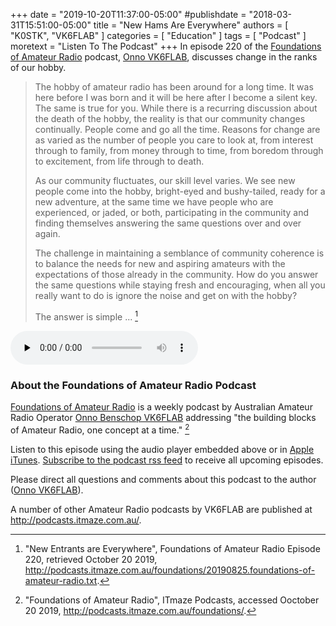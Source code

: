 +++
date = "2019-10-20T11:37:00-05:00"
#publishdate = "2018-03-31T15:51:00-05:00"
title = "New Hams Are Everywhere"
authors = [ "K0STK", "VK6FLAB" ]
categories = [ "Education" ]
tags = [ "Podcast" ]
moretext = "Listen To The Podcast"
+++
In episode 220 of the 
[Foundations of Amateur Radio](http://podcasts.itmaze.com.au/foundations/)
podcast,
[Onno VK6FLAB](https://qrz.com/db/VK6FLAB/),
discusses change in the ranks of our hobby.

>The hobby of amateur radio has been around for a long time. It was here before
>I was born and it will be here after I become a silent key. The same is true
>for you. While there is a recurring discussion about the death of the hobby,
>the reality is that our community changes continually. People come and go all
>the time. Reasons for change are as varied as the number of people you care to
>look at, from interest through to family, from money through to time, from
>boredom through to excitement, from life through to death.
>
>As our community fluctuates, our skill level varies. We see new people come
>into the hobby, bright-eyed and bushy-tailed, ready for a new adventure, at
>the same time we have people who are experienced, or jaded, or both,
>participating in the community and finding themselves answering the same
>questions over and over again.
>
>The challenge in maintaining a semblance of community coherence is to balance
>the needs for new and aspiring amateurs with the expectations of those already
>in the community. How do you answer the same questions while staying fresh and
>encouraging, when all you really want to do is ignore the noise and get on
>with the hobby?
>
>The answer is simple ... [^1]

<!--more-->

[^1]: "New Entrants are Everywhere", Foundations of Amateur Radio Episode 220, retrieved October 20 2019, http://podcasts.itmaze.com.au/foundations/20190825.foundations-of-amateur-radio.txt.

<div class="audio">
<audio controls preload="none">
<source
src="http://podcasts.itmaze.com.au/foundations/20190825.foundations-of-amateur-radio.mp3" type="audio/mpeg">
<a target="_blank"
href="http://podcasts.itmaze.com.au/foundations/20190825.foundations-of-amateur-radio.mp3">Listen to this Episode</a>
</audio>


### About the Foundations of Amateur Radio Podcast

[Foundations of Amateur Radio](http://podcasts.itmaze.com.au/foundations/)
is a weekly podcast by Australian Amateur Radio Operator
[Onno Benschop VK6FLAB](https://qrz.com/db/VK6FLAB/)
addressing "the building blocks of Amateur Radio, one concept at a time." [^2]

[^2]: "Foundations of Amateur Radio", ITmaze Podcasts, accessed Ooctober 20 2019, http://podcasts.itmaze.com.au/foundations/.

Listen to this episode using the audio player embedded above or in
[Apple iTunes](https://itunes.apple.com/au/podcast/foundations-of-amateur-radio/id1052380039?mt=2).
[Subscribe to the podcast rss feed](http://podcasts.itmaze.com.au/foundations/feed.xml) to receive all upcoming episodes.

Please direct all questions and comments about this podcast to the author (<a href="mailto:onno@itmaze.com.au">Onno VK6FLAB</a>).

A number of other Amateur Radio podcasts by VK6FLAB are published at http://podcasts.itmaze.com.au/.

